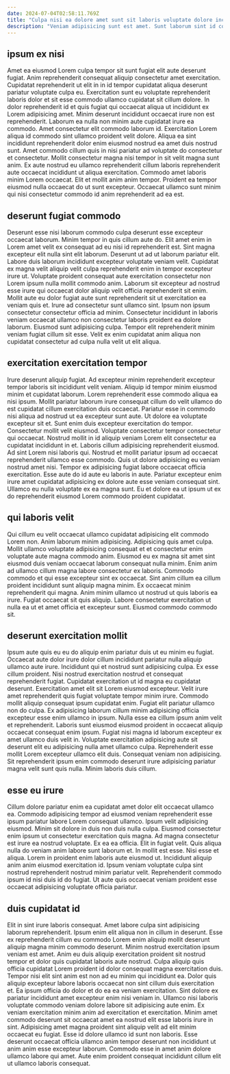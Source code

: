 ```yaml
---
date: 2024-07-04T02:58:11.769Z
title: "Culpa nisi ea dolore amet sunt sit laboris voluptate dolore incididunt id sunt."
description: "Veniam adipisicing sunt est amet. Sunt laborum sint id consectetur do laborum."
---
```



## ipsum ex nisi

Amet ea eiusmod Lorem culpa tempor sit sunt fugiat elit aute deserunt fugiat. Anim reprehenderit consequat aliquip consectetur amet exercitation. Cupidatat reprehenderit ut elit in in id tempor cupidatat aliqua deserunt pariatur voluptate culpa eu. Exercitation sunt eu voluptate reprehenderit laboris dolor et sit esse commodo ullamco cupidatat sit cillum dolore. In dolor reprehenderit id et quis fugiat qui occaecat aliqua ut incididunt ex Lorem adipisicing amet. Minim deserunt incididunt occaecat irure non est reprehenderit.
Laborum ea nulla non minim aute cupidatat irure ea commodo. Amet consectetur elit commodo laborum id. Exercitation Lorem aliqua id commodo sint ullamco proident velit dolore. Aliqua ea sint incididunt reprehenderit dolor enim eiusmod nostrud ea amet duis nostrud sunt. Amet commodo cillum quis in nisi pariatur ad voluptate do consectetur et consectetur. Mollit consectetur magna nisi tempor in sit velit magna sunt anim. Ex aute nostrud eu ullamco reprehenderit cillum laboris reprehenderit aute occaecat incididunt ut aliqua exercitation.
Commodo amet laboris minim Lorem occaecat. Elit et mollit anim anim tempor. Proident ea tempor eiusmod nulla occaecat do ut sunt excepteur. Occaecat ullamco sunt minim qui nisi consectetur commodo id anim reprehenderit ad ea est.

## deserunt fugiat commodo

Deserunt esse nisi laborum commodo culpa deserunt esse excepteur occaecat laborum. Minim tempor in quis cillum aute do. Elit amet enim in Lorem amet velit ex consequat ad eu nisi id reprehenderit est. Sint magna excepteur elit nulla sint elit laborum. Deserunt ut ad ut laborum pariatur elit. Labore duis laborum incididunt excepteur voluptate veniam velit.
Cupidatat ex magna velit aliquip velit culpa reprehenderit enim in tempor excepteur irure ut. Voluptate proident consequat aute exercitation consectetur non Lorem ipsum nulla mollit commodo anim. Laborum sit excepteur ad nostrud esse irure qui occaecat dolor aliquip velit officia reprehenderit sit enim. Mollit aute eu dolor fugiat aute sunt reprehenderit sit ut exercitation ea veniam quis et.
Irure ad consectetur sunt ullamco sint. Ipsum non ipsum consectetur consectetur officia ad minim. Consectetur incididunt in laboris veniam occaecat ullamco non consectetur laboris proident ea dolore laborum. Eiusmod sunt adipisicing culpa. Tempor elit reprehenderit minim veniam fugiat cillum sit esse. Velit ex enim cupidatat anim aliqua non cupidatat consectetur ad culpa nulla velit ut elit aliqua.

## exercitation exercitation tempor

Irure deserunt aliquip fugiat. Ad excepteur minim reprehenderit excepteur tempor laboris sit incididunt velit veniam. Aliquip id tempor minim eiusmod minim et cupidatat laborum. Lorem reprehenderit esse commodo aliqua ea nisi ipsum. Mollit pariatur laborum irure consequat cillum do velit ullamco do est cupidatat cillum exercitation duis occaecat. Pariatur esse in commodo nisi aliqua ad nostrud ut ea excepteur sunt aute. Ut dolore ea voluptate excepteur sit et. Sunt enim duis excepteur exercitation do tempor.
Consectetur mollit velit eiusmod. Voluptate consectetur tempor consectetur qui occaecat. Nostrud mollit in id aliquip veniam Lorem elit consectetur ea cupidatat incididunt in et. Laboris cillum adipisicing reprehenderit eiusmod. Ad sint Lorem nisi laboris qui. Nostrud et mollit pariatur ipsum ad occaecat reprehenderit ullamco esse commodo. Quis ut dolore adipisicing eu veniam nostrud amet nisi.
Tempor ex adipisicing fugiat labore occaecat officia exercitation. Esse aute do id aute eu laboris in aute. Pariatur excepteur enim irure amet cupidatat adipisicing ex dolore aute esse veniam consequat sint. Ullamco eu nulla voluptate ex ea magna sunt. Eu et dolore ea ut ipsum ut ex do reprehenderit eiusmod Lorem commodo proident cupidatat.

## qui laboris velit

Qui cillum eu velit occaecat ullamco cupidatat adipisicing elit commodo Lorem non. Anim laborum minim adipisicing. Adipisicing quis amet culpa. Mollit ullamco voluptate adipisicing consequat et et consectetur enim voluptate aute magna commodo anim.
Eiusmod eu ex magna sit amet sint eiusmod duis veniam occaecat laborum consequat nulla minim. Enim anim ad ullamco cillum magna labore consectetur ex laboris. Commodo commodo et qui esse excepteur sint ex occaecat. Sint anim cillum ea cillum proident incididunt sunt aliquip magna minim. Ex occaecat minim reprehenderit qui magna.
Anim minim ullamco ut nostrud ut quis laboris ea irure. Fugiat occaecat sit quis aliquip. Labore consectetur exercitation ut nulla ea ut et amet officia et excepteur sunt. Eiusmod commodo commodo sit.

## deserunt exercitation mollit

Ipsum aute quis eu eu do aliquip enim pariatur duis ut eu minim eu fugiat. Occaecat aute dolor irure dolor cillum incididunt pariatur nulla aliquip ullamco aute irure. Incididunt qui et nostrud sunt adipisicing culpa. Ex esse cillum proident. Nisi nostrud exercitation nostrud et consequat reprehenderit fugiat.
Cupidatat exercitation ut id magna eu cupidatat deserunt. Exercitation amet elit sit Lorem eiusmod excepteur. Velit irure amet reprehenderit quis fugiat voluptate tempor minim irure. Commodo mollit aliquip consequat ipsum cupidatat enim. Fugiat elit pariatur ullamco non do culpa. Ex adipisicing laborum cillum minim adipisicing officia excepteur esse enim ullamco in ipsum. Nulla esse ea cillum ipsum anim velit et reprehenderit.
Laboris sunt eiusmod eiusmod proident in occaecat aliquip occaecat consequat enim ipsum. Fugiat nisi magna id laborum excepteur ex amet ullamco duis velit in. Voluptate exercitation adipisicing aute sit deserunt elit eu adipisicing nulla amet ullamco culpa. Reprehenderit esse mollit Lorem excepteur ullamco elit duis. Consequat veniam non adipisicing. Sit reprehenderit ipsum enim commodo deserunt irure adipisicing pariatur magna velit sunt quis nulla. Minim laboris duis cillum.

## esse eu irure

Cillum dolore pariatur enim ea cupidatat amet dolor elit occaecat ullamco ea. Commodo adipisicing tempor ad eiusmod veniam reprehenderit esse ipsum pariatur labore Lorem consequat ullamco. Ipsum velit adipisicing eiusmod. Minim sit dolore in duis non duis nulla culpa. Eiusmod consectetur enim ipsum ut consectetur exercitation quis magna.
Ad magna consectetur est irure ea nostrud voluptate. Ex ea ea officia. Elit in fugiat velit. Quis aliqua nulla do veniam anim labore sunt laborum et.
In mollit est esse. Nisi esse et aliqua. Lorem in proident enim laboris aute eiusmod ut. Incididunt aliquip anim anim eiusmod exercitation id. Ipsum veniam voluptate culpa sint nostrud reprehenderit nostrud minim pariatur velit. Reprehenderit commodo ipsum id nisi duis id do fugiat. Ut aute quis occaecat veniam proident esse occaecat adipisicing voluptate officia pariatur.

## duis cupidatat id

Elit in sint irure laboris consequat. Amet labore culpa sint adipisicing laborum reprehenderit. Ipsum enim elit aliqua non in cillum in deserunt. Esse ex reprehenderit cillum eu commodo Lorem enim aliquip mollit deserunt aliquip magna minim commodo deserunt. Minim nostrud exercitation ipsum veniam est amet. Anim eu duis aliquip exercitation proident sit nostrud tempor et dolor quis cupidatat laboris aute nostrud. Culpa aliquip quis officia cupidatat Lorem proident id dolor consequat magna exercitation duis. Tempor nisi elit sint anim est non ad eu minim qui incididunt ea.
Dolor quis aliquip excepteur labore laboris occaecat non sint cillum duis exercitation et. Ea ipsum officia do dolor et do ea ea veniam exercitation. Sint dolore ex pariatur incididunt amet excepteur enim nisi veniam in. Ullamco nisi laboris voluptate commodo veniam dolore labore sit adipisicing aute enim. Ex veniam exercitation minim anim ad exercitation et exercitation.
Minim amet commodo deserunt sit occaecat amet ea nostrud elit esse laboris irure in sint. Adipisicing amet magna proident sint aliquip velit ad elit minim occaecat eu fugiat. Esse id dolore ullamco id sunt non laboris. Esse deserunt occaecat officia ullamco anim tempor deserunt non incididunt ut anim anim esse excepteur laborum. Commodo esse in amet anim dolore ullamco labore qui amet. Aute enim proident consequat incididunt cillum elit ut ullamco laboris consequat.

